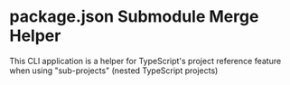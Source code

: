 # package.json Submodule Merge Helper

This CLI application is a helper for TypeScript's project reference feature when using "sub-projects" (nested TypeScript projects)
